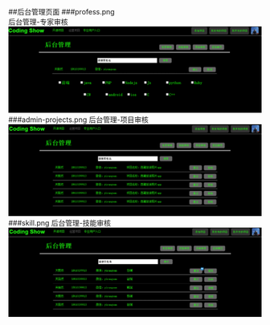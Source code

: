 ##后台管理页面
###profess.png  
后台管理-专家审核  
![profess.png](./imgs/profess.png)
###admin-projects.png 
后台管理-项目审核
![projects.png](./imgs/projects.png)
###skill.png 
后台管理-技能审核
![skill.png](./imgs/skill.png)

